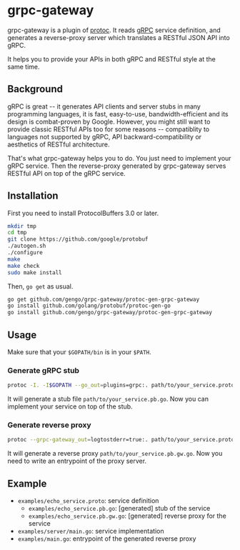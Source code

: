 # grpc-gateway

grpc-gateway is a plugin of [protoc](http://github.com/google/protobuf).
It reads [gRPC](http://github.com/grpc/grpc) service definition,
and generates a reverse-proxy server which translates a RESTful JSON API into gRPC.

It helps you to provide your APIs in both gRPC and RESTful style at the same time.

## Background
gRPC is great -- it generates API clients and server stubs in many programming languages,
it is fast, easy-to-use, bandwidth-efficient and its design is combat-proven by Google.
However, you might still want to provide classic RESTful APIs too for some reasons --
compatiblity to languages not supported by gRPC, API backward-compatibility or aesthetics
of RESTful architecture.

That's what grpc-gateway helps you to do. You just need to implement your gRPC service.
Then the reverse-proxy generated by grpc-gateway serves RESTful API on top of the gRPC service.

## Installation
First you need to install ProtocolBuffers 3.0 or later.

```sh
mkdir tmp
cd tmp
git clone https://github.com/google/protobuf
./autogen.sh
./configure
make
make check
sudo make install
```

Then, `go get` as usual.

```sh
go get github.com/gengo/grpc-gateway/protoc-gen-grpc-gateway
go install github.com/golang/protobuf/protoc-gen-go
go install github.com/gengo/grpc-gateway/protoc-gen-grpc-gateway
```
 
## Usage
Make sure that your `$GOPATH/bin` is in your `$PATH`.

### Generate gRPC stub

```sh
protoc -I. -I$GOPATH --go_out=plugins=grpc:. path/to/your_service.proto
```

It will generate a stub file `path/to/your_service.pb.go`.
Now you can implement your service on top of the stub.

### Generate reverse proxy

```sh
protoc --grpc-gateway_out=logtostderr=true:. path/to/your_service.proto
```

It will generate a reverse proxy `path/to/your_service.pb.gw.go`.
Now you need to write an entrypoint of the proxy server.


## Example
* `examples/echo_service.proto`: service definition
  * `examples/echo_service.pb.go`: [generated] stub of the service
  * `examples/echo_service.pb.gw.go`: [generated] reverse proxy for the service
* `examples/server/main.go`: service implementation
* `examples/main.go`: entrypoint of the generated reverse proxy
